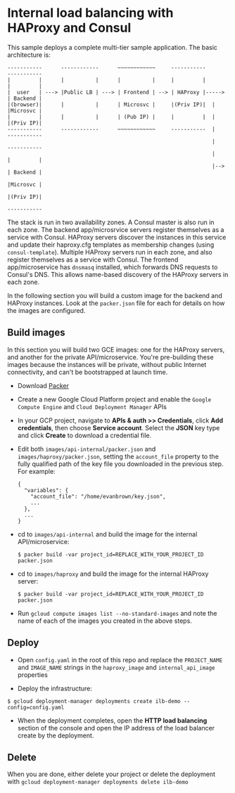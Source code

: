 # Internal load balancing with HAProxy and Consul
This sample deploys a complete multi-tier sample application. The basic architecture is:

```
-----------      ------------      ~~~~~~~~~~~~     -----------       -----------
|         |      |          |      |          |     |         |       |         |
|  user   | ---> |Public LB | ---> | Frontend | --> | HAProxy |-----> | Backend |
|(browser)|      |          |      | Microsvc |     |(Priv IP)|  |    |Microsvc |
|         |      |          |      | (Pub IP) |     |         |  |    |(Priv IP)|
-----------      ------------      ~~~~~~~~~~~~     -----------  |    -----------
                                                                 |    -----------
                                                                 |    |         |
                                                                 |--> | Backend |
                                                                      |Microsvc |
                                                                      |(Priv IP)|
                                                                      -----------
```

The stack is run in two availability zones. A Consul master is also run in each zone. The backend app/microsrvice servers register themselves as a service with Consul. HAProxy servers discover the instances in this service and update their haproxy.cfg templates as membership changes (using `consul-template`). Multiple HAProxy servers run in each zone, and also register themselves as a service with Consul. The frontend app/microservice has `dnsmasq` installed, which forwards DNS requests to Consul's DNS. This allows name-based discovery of the HAProxy servers in each zone.

In the following section you will build a custom image for the backend and HAProxy instances. Look at the `packer.json` file for each for details on how the images are configured.

## Build images
In this section you will build two GCE images: one for the HAProxy servers, and another for the private API/microservice. You're pre-building these images because the instances will be private, without public Internet connectivity, and can't be bootstrapped at launch time.

* Download [Packer](https://packer.io/)

* Create a new Google Cloud Platform project and enable the `Google Compute Engine` and `Cloud Deployment Manager` APIs

* In your GCP project, navigate to **APIs & auth >> Credentials**, click **Add credentials**, then choose **Service account**. Select the **JSON** key type and click **Create** to download a credential file.

* Edit both `images/api-internal/packer.json` and `images/haproxy/packer.json`, setting the `account_file` property to the fully qualified path of the key file you downloaded in the previous step. For example:

  ```
  {
    "variables": {
      "account_file": "/home/evanbrown/key.json",
      ...
    },
    ...
  }
  ```

* cd to `images/api-internal` and build the image for the internal API/microservice:

  ```
  $ packer build -var project_id=REPLACE_WITH_YOUR_PROJECT_ID packer.json
  ```

* cd to `images/haproxy` and build the image for the internal HAProxy server:

  ```
  $ packer build -var project_id=REPLACE_WITH_YOUR_PROJECT_ID packer.json
  ```

* Run `gcloud compute images list --no-standard-images` and note the name of each of the images you created in the above steps.

## Deploy
* Open `config.yaml` in the root of this repo and replace the `PROJECT_NAME` and `IMAGE_NAME` strings in the `haproxy_image` and `internal_api_image` properties

* Deploy the infrastructure:

 ```
 $ gcloud deployment-manager deployments create ilb-demo --config=config.yaml
 ```

 * When the deployment completes, open the **HTTP load balancing** section of the console and open the IP address of the load balancer create by the deployment.

 ## Delete
 When you are done, either delete your project or delete the deployment with `gcloud deployment-manager deployments delete ilb-demo`
